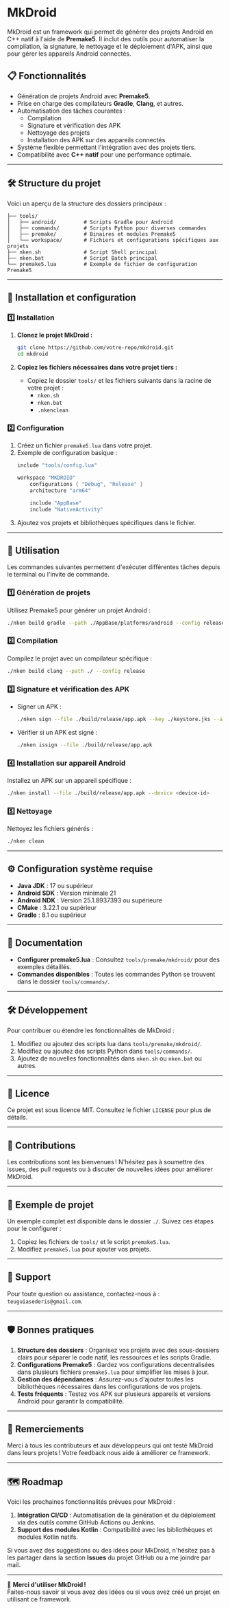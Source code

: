 
# MkDroid

MkDroid est un framework qui permet de générer des projets Android en C++ natif à l'aide de **Premake5**. 
Il inclut des outils pour automatiser la compilation, la signature, le nettoyage et le déploiement d'APK, 
ainsi que pour gérer les appareils Android connectés.

## 📋 Fonctionnalités

- Génération de projets Android avec **Premake5**.
- Prise en charge des compilateurs **Gradle**, **Clang**, et autres.
- Automatisation des tâches courantes :
  - Compilation
  - Signature et vérification des APK
  - Nettoyage des projets
  - Installation des APK sur des appareils connectés
- Système flexible permettant l'intégration avec des projets tiers.
- Compatibilité avec **C++ natif** pour une performance optimale.

---

## 🛠️ Structure du projet

Voici un aperçu de la structure des dossiers principaux :

```
├── tools/
│   ├── android/         # Scripts Gradle pour Android
│   ├── commands/        # Scripts Python pour diverses commandes
│   ├── premake/         # Binaires et modules Premake5
│   └── workspace/       # Fichiers et configurations spécifiques aux projets
├── nken.sh              # Script Shell principal
├── nken.bat             # Script Batch principal
└── premake5.lua         # Exemple de fichier de configuration Premake5
```

---

## 🚀 Installation et configuration

### 1️⃣ Installation

1. **Clonez le projet MkDroid :**
   ```bash
   git clone https://github.com/votre-repo/mkdroid.git
   cd mkdroid
   ```

2. **Copiez les fichiers nécessaires dans votre projet tiers :**
   - Copiez le dossier `tools/` et les fichiers suivants dans la racine de votre projet :
     - `nken.sh`
     - `nken.bat`
     - `.nkenclean`

### 2️⃣ Configuration

1. Créez un fichier `premake5.lua` dans votre projet.
2. Exemple de configuration basique :
   ```lua
   include "tools/config.lua"

   workspace "MKDROID"
       configurations { "Debug", "Release" }
       architecture "arm64"

       include "AppBase"
       include "NativeActivity"
   ```
3. Ajoutez vos projets et bibliothèques spécifiques dans le fichier.

---

## 🔧 Utilisation

Les commandes suivantes permettent d'exécuter différentes tâches depuis le terminal ou l'invite de commande.

### 1️⃣ Génération de projets

Utilisez Premake5 pour générer un projet Android :
```bash
./nken build gradle --path ./AppBase/platforms/android --config release
```

### 2️⃣ Compilation

Compilez le projet avec un compilateur spécifique :
```bash
./nken build clang --path ./ --config release
```

### 3️⃣ Signature et vérification des APK

- Signer un APK :
  ```bash
  ./nken sign --file ./build/release/app.apk --key ./keystore.jks --alias keyAlias
  ```

- Vérifier si un APK est signé :
  ```bash
  ./nken issign --file ./build/release/app.apk
  ```

### 4️⃣ Installation sur appareil Android

Installez un APK sur un appareil spécifique :
```bash
./nken install --file ./build/release/app.apk --device <device-id>
```

### 5️⃣ Nettoyage

Nettoyez les fichiers générés :
```bash
./nken clean
```

---

## ⚙️ Configuration système requise

- **Java JDK** : 17 ou supérieur
- **Android SDK** : Version minimale 21
- **Android NDK** : Version 25.1.8937393 ou supérieure
- **CMake** : 3.22.1 ou supérieur
- **Gradle** : 8.1 ou supérieur

---

## 📖 Documentation

- **Configurer premake5.lua** : Consultez `tools/premake/mkdroid/` pour des exemples détaillés.
- **Commandes disponibles** : Toutes les commandes Python se trouvent dans le dossier `tools/commands/`.

---

## 🛠️ Développement

Pour contribuer ou étendre les fonctionnalités de MkDroid :
1. Modifiez ou ajoutez des scripts lua dans `tools/premake/mkdroid/`.
1. Modifiez ou ajoutez des scripts Python dans `tools/commands/`.
2. Ajoutez de nouvelles fonctionnalités dans `nken.sh` ou `nken.bat` ou autres.

---

## 📜 Licence

Ce projet est sous licence MIT. Consultez le fichier `LICENSE` pour plus de détails.

---

## 🤝 Contributions

Les contributions sont les bienvenues ! N'hésitez pas à soumettre des issues, des pull requests ou à discuter de nouvelles idées pour améliorer MkDroid.

---

## 🧩 Exemple de projet

Un exemple complet est disponible dans le dossier `./`. Suivez ces étapes pour le configurer :
1. Copiez les fichiers de `tools/` et le script `premake5.lua`.
2. Modifiez `premake5.lua` pour ajouter vos projets.

---

## 💬 Support

Pour toute question ou assistance, contactez-nous à : `teuguiasederis@gmail.com`.

---

## 🛡️ Bonnes pratiques

1. **Structure des dossiers** : Organisez vos projets avec des sous-dossiers clairs pour séparer le code natif, les ressources et les scripts Gradle.
2. **Configurations Premake5** : Gardez vos configurations decentralisées dans plusieurs fichiers `premake5.lua` pour simplifier les mises à jour.
3. **Gestion des dépendances** : Assurez-vous d'ajouter toutes les bibliothèques nécessaires dans les configurations de vos projets.
4. **Tests fréquents** : Testez vos APK sur plusieurs appareils et versions Android pour garantir la compatibilité.

---

## 🌟 Remerciements

Merci à tous les contributeurs et aux développeurs qui ont testé MkDroid dans leurs projets ! Votre feedback nous aide à améliorer ce framework.

---

## 🗺️ Roadmap

Voici les prochaines fonctionnalités prévues pour MkDroid :
1. **Intégration CI/CD** : Automatisation de la génération et du déploiement via des outils comme GitHub Actions ou Jenkins.
2. **Support des modules Kotlin** : Compatibilité avec les bibliothèques et modules Kotlin natifs.

Si vous avez des suggestions ou des idées pour MkDroid, n'hésitez pas à les partager dans la section **Issues** du projet GitHub ou a me joindre par mail.

---

🎉 **Merci d'utiliser MkDroid !**  
Faites-nous savoir si vous avez des idées ou si vous avez créé un projet en utilisant ce framework.
